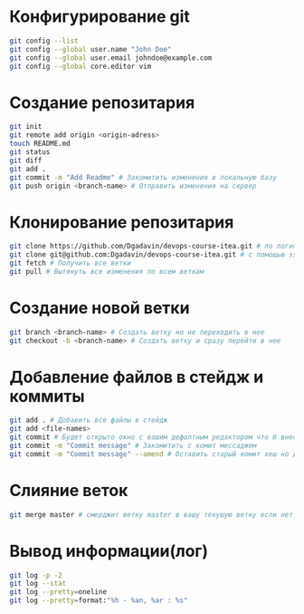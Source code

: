 # Конфигурирование git

```bash
git config --list
git config --global user.name "John Doe"
git config --global user.email johndoe@example.com
git config --global core.editor vim
```

# Создание репозитария

```bash
git init
git remote add origin <origin-adress>
touch README.md
git status
git diff
git add .
git commit -m "Add Readme" # Закомитить изменения в локальную базу
git push origin <branch-name> # Отправить изменения на сервер
```

# Клонирование репозитария

```bash
git clone https://github.com/Dgadavin/devops-course-itea.git # по логину и паролю если приватный репо
git clone git@github.com:Dgadavin/devops-course-itea.git # с помощью ssh key
git fetch # Получить все ветки
git pull # Вытянуть все изменения по всем веткам
```

# Создание новой ветки

```bash
git branch <branch-name> # Создать ветку но не переходить в нее
git checkout -b <branch-name> # Создать ветку и сразу перейти в нее
```

# Добавление файлов в стейдж и коммиты

```bash
git add . # Добавить все файлы в стейдж
git add <file-names>
git commit # Будет открыто окно с вашим дефолтным редактором что б внести коммит месадж
git commit -m "Commit message" # Закомитить с комит мессаджем
git commit -m "Commit message" --amend # Оставить старый комит хеш но добавить новые файлы
```

# Слияние веток

```bash
git merge master # смерджит ветку master в вашу текушую ветку если нет конфликтов
```

# Вывод информации(лог)

```bash
git log -p -2
git log --stat
git log --pretty=oneline
git log --pretty=format:"%h - %an, %ar : %s"
```
